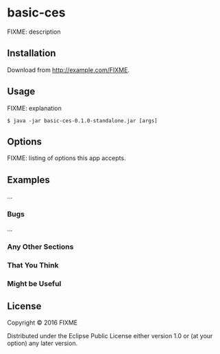 # basic-ces

FIXME: description

## Installation

Download from http://example.com/FIXME.

## Usage

FIXME: explanation

    $ java -jar basic-ces-0.1.0-standalone.jar [args]

## Options

FIXME: listing of options this app accepts.

## Examples

...

### Bugs

...

### Any Other Sections
### That You Think
### Might be Useful

## License

Copyright © 2016 FIXME

Distributed under the Eclipse Public License either version 1.0 or (at
your option) any later version.

